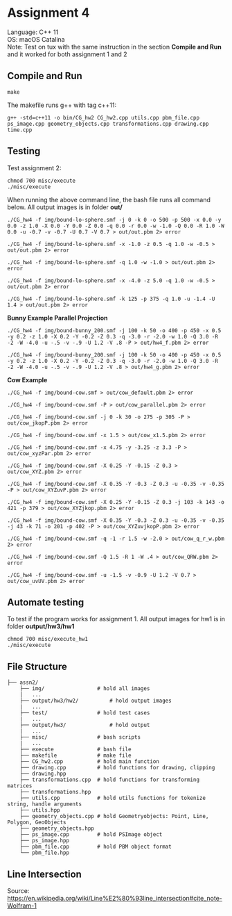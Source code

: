 # Assignment 4 
Language: C++ 11<br>
OS: macOS Catalina<br>
Note: Test on tux with the same instruction in the section **Compile and Run** and it worked for both assignment 1 and 2<br>

## Compile and Run
```shell
make
```
The makefile runs g++ with tag c++11:
```shell
g++ -std=c++11 -o bin/CG_hw2 CG_hw2.cpp utils.cpp pbm_file.cpp ps_image.cpp geometry_objects.cpp transformations.cpp drawing.cpp time.cpp
```

## Testing
Test assignment 2:
```shell
chmod 700 misc/execute
./misc/execute
```

When running the above command line, the bash file runs all command below. All output images is in folder **out/**
```shell
./CG_hw4 -f img/bound-lo-sphere.smf -j 0 -k 0 -o 500 -p 500 -x 0.0 -y 0.0 -z 1.0 -X 0.0 -Y 0.0 -Z 0.0 -q 0.0 -r 0.0 -w -1.0 -Q 0.0 -R 1.0 -W 0.0 -u -0.7 -v -0.7 -U 0.7 -V 0.7 > out/out.pbm 2> error

./CG_hw4 -f img/bound-lo-sphere.smf -x -1.0 -z 0.5 -q 1.0 -w -0.5 > out/out.pbm 2> error

./CG_hw4 -f img/bound-lo-sphere.smf -q 1.0 -w -1.0 > out/out.pbm 2> error

./CG_hw4 -f img/bound-lo-sphere.smf -x -4.0 -z 5.0 -q 1.0 -w -0.5 > out/out.pbm 2> error

./CG_hw4 -f img/bound-lo-sphere.smf -k 125 -p 375 -q 1.0 -u -1.4 -U 1.4 > out/out.pbm 2> error
 ```

**Bunny Example Parallel Projection**
 ```shell
./CG_hw4 -f img/bound-bunny_200.smf -j 100 -k 50 -o 400 -p 450 -x 0.5 -y 0.2 -z 1.0 -X 0.2 -Y -0.2 -Z 0.3 -q -3.0 -r -2.0 -w 1.0 -Q 3.0 -R -2 -W -4.0 -u -.5 -v -.9 -U 1.2 -V .8 -P > out/hw4_f.pbm 2> error

./CG_hw4 -f img/bound-bunny_200.smf -j 100 -k 50 -o 400 -p 450 -x 0.5 -y 0.2 -z 1.0 -X 0.2 -Y -0.2 -Z 0.3 -q -3.0 -r -2.0 -w 1.0 -Q 3.0 -R -2 -W -4.0 -u -.5 -v -.9 -U 1.2 -V .8 > out/hw4_g.pbm 2> error
 ```

 **Cow Example**
 ```shell
./CG_hw4 -f img/bound-cow.smf > out/cow_default.pbm 2> error

./CG_hw4 -f img/bound-cow.smf -P > out/cow_parallel.pbm 2> error

./CG_hw4 -f img/bound-cow.smf -j 0 -k 30 -o 275 -p 305 -P > out/cow_jkopP.pbm 2> error

./CG_hw4 -f img/bound-cow.smf -x 1.5 > out/cow_x1.5.pbm 2> error

./CG_hw4 -f img/bound-cow.smf -x 4.75 -y -3.25 -z 3.3 -P > out/cow_xyzPar.pbm 2> error

./CG_hw4 -f img/bound-cow.smf -X 0.25 -Y -0.15 -Z 0.3 > out/cow_XYZ.pbm 2> error

./CG_hw4 -f img/bound-cow.smf -X 0.35 -Y -0.3 -Z 0.3 -u -0.35 -v -0.35 -P > out/cow_XYZuvP.pbm 2> error

./CG_hw4 -f img/bound-cow.smf -X 0.25 -Y -0.15 -Z 0.3 -j 103 -k 143 -o 421 -p 379 > out/cow_XYZjkop.pbm 2> error

./CG_hw4 -f img/bound-cow.smf -X 0.35 -Y -0.3 -Z 0.3 -u -0.35 -v -0.35 -j 43 -k 71 -o 201 -p 402 -P > out/cow_XYZuvjkopP.pbm 2> error

./CG_hw4 -f img/bound-cow.smf -q -1 -r 1.5 -w -2.0 > out/cow_q_r_w.pbm 2> error

./CG_hw4 -f img/bound-cow.smf -Q 1.5 -R 1 -W .4 > out/cow_QRW.pbm 2> error

./CG_hw4 -f img/bound-cow.smf -u -1.5 -v -0.9 -U 1.2 -V 0.7 > out/cow_uvUV.pbm 2> error
 ```

## Automate testing
To test if the program works for assignment 1. All output images for hw1 is in folder **output/hw3/hw1**
```shell
chmod 700 misc/execute_hw1
./misc/execute
```

## File Structure
```
├── assn2/
    ├── img/                 # hold all images 
    |   ...
    ├── output/hw3/hw2/          # hold output images
    |   ...
    ├── test/                # hold test cases
    |   ...
    ├── output/hw3/              # hold output
    |   ...
    ├── misc/                # bash scripts
    |   ...
    ├── execute              # bash file    
    ├── makefile             # make file
    ├── CG_hw2.cpp           # hold main function 
    ├── drawing.cpp          # hold functions for drawing, clipping
    ├── drawing.hpp
    ├── transformations.cpp  # hold functions for transforming matrices
    ├── transformations.hpp
    ├── utils.cpp            # hold utils functions for tokenize string, handle arguments
    ├── utils.hpp
    ├── geometry_objects.cpp # hold Geometryobjects: Point, Line, Polygon, GeoObjects
    ├── geometry_objects.hpp  
    ├── ps_image.cpp         # hold PSImage object
    ├── ps_image.hpp
    ├── pbm_file.cpp         # hold PBM object format
    └── pbm_file.hpp
```

## Line Intersection
Source:<br>
https://en.wikipedia.org/wiki/Line%E2%80%93line_intersection#cite_note-Wolfram-1









